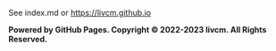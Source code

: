 See index.md or <https://livcm.github.io>

**Powered by GitHub Pages. Copyright ©️ 2022-2023 livcm. All Rights Reserved.**